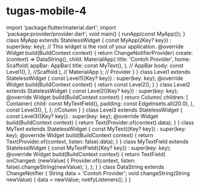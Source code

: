 # tugas-mobile-4
import 'package:flutter/material.dart'; import 'package:provider/provider.dart'; void main() { runApp(const MyApp()); } class MyApp extends StatelessWidget { const MyApp({Key? key}) : super(key: key); // This widget is the root of your application. @override Widget build(BuildContext context) { return ChangeNotifierProvider( create: (context) => DataString(), child: MaterialApp( title: 'Contoh Provider', home: Scaffold( appBar: AppBar( title: const MyText(), ), // AppBar body: const Level1(), ), //Scaffold ), // MaterialApp ); // Provider } } class Level1 extends StatelessWidget { const Level1({Key? key}) : super(key: key); @override Widget build(BuildContext context) { return const Level2(); } } class Level2 extends StatelessWidget { const Level2({Key? key}) : super(key: key); @override Widget build(BuildContext context) { return Column( children: [ Container( child: const MyTextField(), padding: const EdgeInsets.all(20.0), ), const Level3(), ], ); //Column } } class Level3 extends StatelessWidget { const Level3({Key? key}) : super(key: key); @override Widget build(BuildContext context) { return Text(Provider.of(context).data); } } class MyText extends StatelessWidget { const MyText({Key? key}) : super(key: key); @override Widget build(BuildContext context) { return Text(Provider.of(context, listen: false).data); } } class MyTextField extends StatelessWidget { const MyTextField({Key? key}) : super(key: key); @override Widget build(BuildContext context) { return TextField( onChanged: (newValue) { Provider.of(context, listen: false).changeString(newValue); }, ); } } class DataString extends ChangeNotifier { String data = 'Contoh Provider'; void changeString(String newValue) { data = newValue; notifyListeners(); } }
